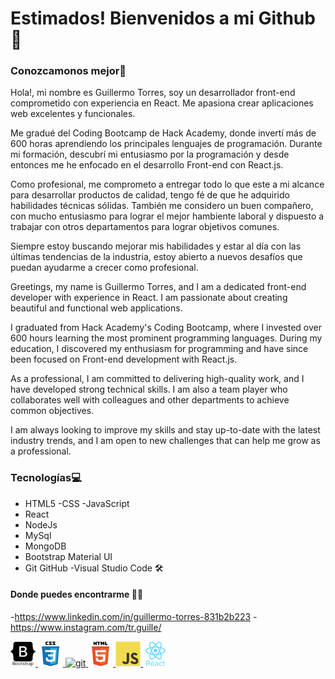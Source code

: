 # Estimados! Bienvenidos a mi Github 👋

### Conozcamonos mejor🤝

Hola!, mi nombre es Guillermo Torres, soy un desarrollador front-end comprometido con experiencia en React. Me apasiona crear aplicaciones web excelentes y funcionales.

Me gradué del Coding Bootcamp de Hack Academy, donde invertí más de 600 horas aprendiendo los principales lenguajes de programación. Durante mi formación, descubrí mi entusiasmo por la programación y desde entonces me he enfocado en el desarrollo Front-end con React.js.

Como profesional, me comprometo a entregar todo lo que este a mi alcance para desarrollar productos de calidad, tengo fé de que he adquirido habilidades técnicas sólidas. También me considero un buen compañero, con mucho entusiasmo para lograr el mejor hambiente laboral y dispuesto a trabajar con otros departamentos para lograr objetivos comunes.

Siempre estoy buscando mejorar mis habilidades y estar al día con las últimas tendencias de la industria, estoy abierto a nuevos desafíos que puedan ayudarme a crecer como profesional.

Greetings, my name is Guillermo Torres, and I am a dedicated front-end developer with experience in React. I am passionate about creating beautiful and functional web applications.

I graduated from Hack Academy's Coding Bootcamp, where I invested over 600 hours learning the most prominent programming languages. During my education, I discovered my enthusiasm for programming and have since been focused on Front-end development with React.js.

As a professional, I am committed to delivering high-quality work, and I have developed strong technical skills. I am also a team player who collaborates well with colleagues and other departments to achieve common objectives.

I am always looking to improve my skills and stay up-to-date with the latest industry trends, and I am open to new challenges that can help me grow as a professional.

### Tecnologías💻

- HTML5
-CSS
-JavaScript
- React
- NodeJs
- MySql
- MongoDB
- Bootstrap Material UI
- Git GitHub
-Visual Studio Code 🛠

#### Donde puedes encontrarme 🤜🤛

-https://www.linkedin.com/in/guillermo-torres-831b2b223
-https://www.instagram.com/tr.guille/

<p align="left"> <a href="https://getbootstrap.com" target="_blank" rel="noreferrer"> <img src="https://raw.githubusercontent.com/devicons/devicon/master/icons/bootstrap/bootstrap-plain-wordmark.svg" alt="bootstrap" width="40" height="40"/> </a> <a href="https://www.w3schools.com/css/" target="_blank" rel="noreferrer"> <img src="https://raw.githubusercontent.com/devicons/devicon/master/icons/css3/css3-original-wordmark.svg" alt="css3" width="40" height="40"/> </a> <a href="https://git-scm.com/" target="_blank" rel="noreferrer"> <img src="https://www.vectorlogo.zone/logos/git-scm/git-scm-icon.svg" alt="git" width="40" height="40"/> </a> <a href="https://www.w3.org/html/" target="_blank" rel="noreferrer"> <img src="https://raw.githubusercontent.com/devicons/devicon/master/icons/html5/html5-original-wordmark.svg" alt="html5" width="40" height="40"/> </a> <a href="https://developer.mozilla.org/en-US/docs/Web/JavaScript" target="_blank" rel="noreferrer"> <img src="https://raw.githubusercontent.com/devicons/devicon/master/icons/javascript/javascript-original.svg" alt="javascript" width="40" height="40"/> </a> <a href="https://reactjs.org/" target="_blank" rel="noreferrer"> <img src="https://raw.githubusercontent.com/devicons/devicon/master/icons/react/react-original-wordmark.svg" alt="react" width="40" height="40"/> </a> </p>
